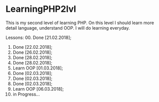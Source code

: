 # LearningPHP2lvl
This is my second level of learning PHP.
On this level I should learn more detail language, understand OOP.
I will do learning everyday.

Lessons:
00. Done [21.02.2018];
01. Done [22.02.2018];
02. Done [26.02.2018];
03. Done [28.02.2018];
04. Done [28.02.2018];
05. Learn OOP [01.03.2018];
05. Done [02.03.2018];
06. Done [02.03.2018];
07. Done [02.03.2018];
07. Learn OOP [06.03.2018];
08. in Progress...


